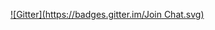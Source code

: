 

[![Gitter](https://badges.gitter.im/Join Chat.svg)](https://gitter.im/50c10/drunken-pos?utm_source=badge&utm_medium=badge&utm_campaign=pr-badge&utm_content=badge)